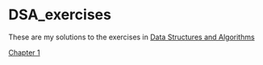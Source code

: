# DSA_exercises

These are my solutions to the exercises in [Data Structures and Algorithms](http://xpzhang.me/teach/DS19_Fall/book.pdf) 

[Chapter 1](https://github.com/skyetomez/DSA_exercises/blob/main/chapter_1/ch1_creativity.md)
